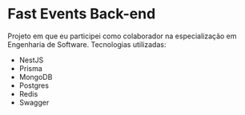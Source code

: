 # Fast Events Back-end

Projeto em que eu participei como colaborador na especialização em Engenharia de Software. Tecnologias utilizadas:

* NestJS 
* Prisma
* MongoDB
* Postgres
* Redis
* Swagger

